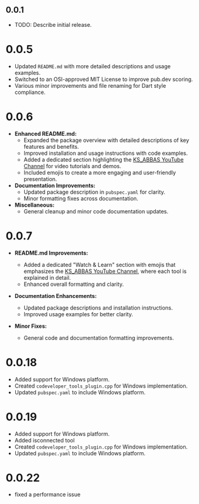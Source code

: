 ## 0.0.1

* TODO: Describe initial release.


# 0.0.5

- Updated `README.md` with more detailed descriptions and usage examples.
- Switched to an OSI-approved MIT License to improve pub.dev scoring.
- Various minor improvements and file renaming for Dart style compliance.

# 0.0.6 

- **Enhanced README.md:**
  - Expanded the package overview with detailed descriptions of key features and benefits.
  - Improved installation and usage instructions with code examples.
  - Added a dedicated section highlighting the [KS_ABBAS YouTube Channel](https://www.youtube.com/@KS_ABBAS) for video tutorials and demos.
  - Included emojis to create a more engaging and user-friendly presentation.
- **Documentation Improvements:**
  - Updated package description in `pubspec.yaml` for clarity.
  - Minor formatting fixes across documentation.
- **Miscellaneous:**
  - General cleanup and minor code documentation updates.

# 0.0.7 

- **README.md Improvements:**
  - Added a dedicated "Watch & Learn" section with emojis that emphasizes the [KS_ABBAS YouTube Channel](https://www.youtube.com/@KS_ABBAS), where each tool is explained in detail.
  - Enhanced overall formatting and clarity.

- **Documentation Enhancements:**
  - Updated package descriptions and installation instructions.
  - Improved usage examples for better clarity.

- **Minor Fixes:**
  - General code and documentation formatting improvements.

# 0.0.18

- Added support for Windows platform.
- Created `codeveloper_tools_plugin.cpp` for Windows implementation.
- Updated `pubspec.yaml` to include Windows platform.
# 0.0.19

- Added support for Windows platform.
- Added isconnected tool
- Created `codeveloper_tools_plugin.cpp` for Windows implementation.
- Updated `pubspec.yaml` to include Windows platform.
# 0.0.22
- fixed a performance issue 
